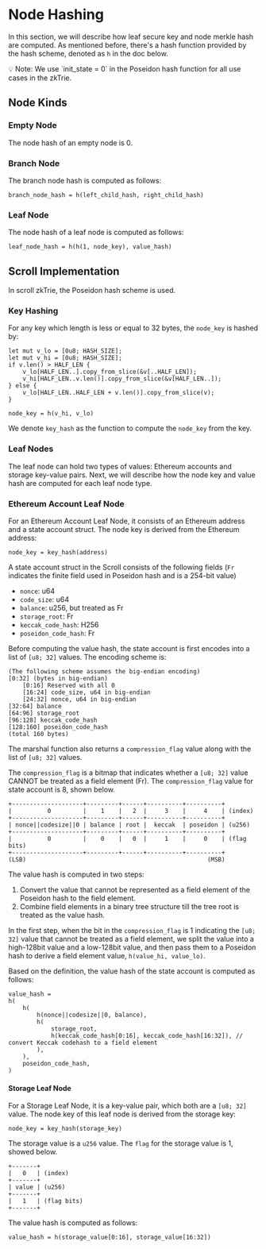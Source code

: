 # Node Hashing

In this section, we will describe how leaf secure key and node merkle hash are computed. 
As mentioned before, there's a hash function provided by the hash scheme, denoted as `h` in the doc below.

<aside>
💡 Note: We use `init_state = 0` in the Poseidon hash function for all use cases in the zkTrie.
</aside>

## Node Kinds

### Empty Node

The node hash of an empty node is 0.

### Branch Node

The branch node hash is computed as follows:
```
branch_node_hash = h(left_child_hash, right_child_hash)
```

### Leaf Node

The node hash of a leaf node is computed as follows:
```
leaf_node_hash = h(h(1, node_key), value_hash)
```

## Scroll Implementation

In scroll zkTrie, the Poseidon hash scheme is used.

### Key Hashing

For any key which length is less or equal to 32 bytes, the `node_key` is hashed by:
```
let mut v_lo = [0u8; HASH_SIZE];
let mut v_hi = [0u8; HASH_SIZE];
if v.len() > HALF_LEN {
    v_lo[HALF_LEN..].copy_from_slice(&v[..HALF_LEN]);
    v_hi[HALF_LEN..v.len()].copy_from_slice(&v[HALF_LEN..]);
} else {
    v_lo[HALF_LEN..HALF_LEN + v.len()].copy_from_slice(v);
}

node_key = h(v_hi, v_lo)
```

We denote `key_hash` as the function to compute the `node_key` from the key.

### Leaf Nodes

The leaf node can hold two types of values: Ethereum accounts and storage key-value pairs. 
Next, we will describe how the node key and value hash are computed for each leaf node type.

### Ethereum Account Leaf Node

For an Ethereum Account Leaf Node, it consists of an Ethereum address and a state account struct. 
The node key is derived from the Ethereum address:
```
node_key = key_hash(address)
```

A state account struct in the Scroll consists of the following fields 
(`Fr` indicates the finite field used in Poseidon hash and is a 254-bit value)

- `nonce`: u64
- `code_size`: u64
- `balance`: u256, but treated as Fr
- `storage_root`: Fr
- `keccak_code_hash`: H256
- `poseidon_code_hash`: Fr

Before computing the value hash, the state account is first encodes into a list of `[u8; 32]` values. 
The encoding scheme is:

```
(The following scheme assumes the big-endian encoding)
[0:32] (bytes in big-endian)
	[0:16] Reserved with all 0
	[16:24] code_size, u64 in big-endian
	[24:32] nonce, u64 in big-endian
[32:64] balance
[64:96] storage_root
[96:128] keccak_code_hash
[128:160] poseidon_code_hash
(total 160 bytes)
```

The marshal function also returns a `compression_flag` value along with the list of `[u8; 32]` values. 

The `compression_flag` is a bitmap that indicates whether a `[u8; 32]` value CANNOT be treated as a field element (Fr).
The `compression_flag` value for state account is 8, shown below.

```
+--------------------+---------+------+----------+----------+
|          0         |    1    |   2  |     3    |     4    | (index)
+--------------------+---------+------+----------+----------+
| nonce||codesize||0 | balance | root |  keccak  | poseidon | (u256)
+--------------------+---------+------+----------+----------+
|          0         |    0    |   0  |     1    |     0    | (flag bits)
+--------------------+---------+------+----------+----------+
(LSB)                                                   (MSB)
```

The value hash is computed in two steps:

1. Convert the value that cannot be represented as a field element of the Poseidon hash to the field element.
2. Combine field elements in a binary tree structure till the tree root is treated as the value hash.

In the first step, when the bit in the `compression_flag` is 1 indicating the `[u8; 32]` value that cannot be treated 
as a field element, we split the value into a high-128bit value and a low-128bit value, and then pass them to 
a Poseidon hash to derive a field element value, `h(value_hi, value_lo)`.

Based on the definition, the value hash of the state account is computed as follows:

```
value_hash =
h(
    h(
        h(nonce||codesize||0, balance),
        h(
            storage_root,
            h(keccak_code_hash[0:16], keccak_code_hash[16:32]), // convert Keccak codehash to a field element
        ),
    ),
    poseidon_code_hash,
)
```

#### Storage Leaf Node

For a Storage Leaf Node, it is a key-value pair, which both are a `[u8; 32]` value. 
The node key of this leaf node is derived from the storage key:
```
node_key = key_hash(storage_key)
```

The storage value is a `u256` value. The `flag` for the storage value is 1, showed below.

```
+-------+
|   0   | (index)
+-------+
| value | (u256)
+-------+
|   1   | (flag bits)
+-------+
```

The value hash is computed as follows:

```
value_hash = h(storage_value[0:16], storage_value[16:32])
```
